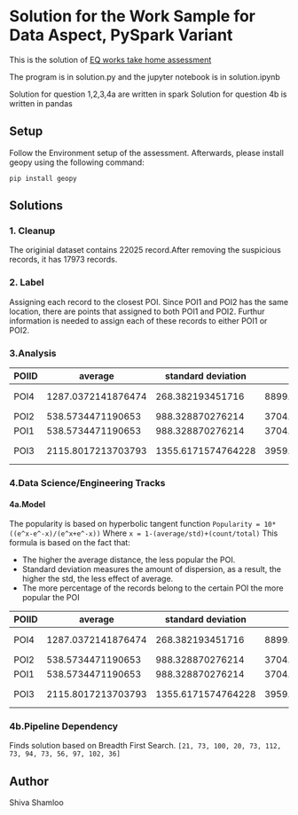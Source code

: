 
# Solution for the Work Sample for Data Aspect, PySpark Variant

This is the solution of [EQ works take home assessment](https://gist.github.com/woozyking/f1d50e1fe1b3bf52e3748bc280cf941f#file-question-txt)

The program is in solution.py and the jupyter notebook is in solution.ipynb

Solution for question 1,2,3,4a are written in spark
Solution for question 4b is written in pandas

## Setup

Follow the Environment setup of the assessment. Afterwards, please install geopy using the following command:

```
pip install geopy
```

## Solutions

### 1. Cleanup
The originial dataset contains 22025 record.After removing the suspicious records, it has 17973 records.

### 2. Label
Assigning each record to the closest POI. Since POI1 and POI2 has the same location, there are points that assigned to both POI1 and POI2. Furthur information is needed to assign each of these records to either POI1 or POI2.

### 3.Analysis

|POIID|average|standard deviation|radius|requests|density|
|-----|-------|------------------|------|--------|-------|
|POI4|1287.0372141876474|268.382193451716| 8899.676501173562|7089|2.811812828200878E-4|
|POI2| 538.5734471190653|988.328870276214| 3704.889111069485|6307|0.001443518240010...|
|POI1| 538.5734471190653|988.328870276214| 3704.889111069485|6307|0.001443518240010...|
|POI3|2115.8017213703793|1355.6171574764228|3959.5162091581888|4577|9.171630180694846E-4|



### 4.Data Science/Engineering Tracks

#### 4a.Model
The popularity is based on hyperbolic tangent function 
`Popularity = 10*((e^x-e^-x)/(e^x+e^-x))`
Where 
`x = 1-(average/std)+(count/total)`
This formula is based on the fact that:
* The higher the average distance, the less popular the POI.
* Standard deviation measures the amount of dispersion, as a result, the higher the std, the less effect of average.
* The more percentage of the records belong to the certain POI the more popular the POI 

|POIID|average|standard deviation|radius|requests|density|popularity|
|-----|-------|------------------|------|--------|-------|----------|
|POI4|1287.0372141876474|268.382193451716| 8899.676501173562|7089|2.811812828200878E-4|-9.981908496237493|
|POI2|538.5734471190653|988.328870276214| 3704.889111069485|6307|0.001443518240010...|6.136952250611687|
|POI1|538.5734471190653|988.328870276214|3704.889111069485|6307|0.001443518240010...| 6.136952250611687|
|POI3|2115.8017213703793|1355.6171574764228|3959.5162091581888|4577|9.171630180694846E-4|-3.559646111231005|

### 4b.Pipeline Dependency
Finds solution based on Breadth First Search.
`[21, 73, 100, 20, 73, 112, 73, 94, 73, 56, 97, 102, 36]` 

## Author

Shiva Shamloo

